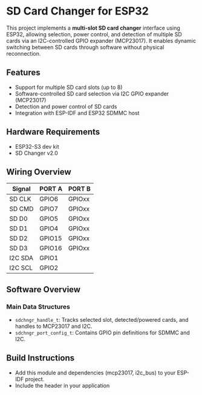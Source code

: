 # SD Card Changer for ESP32

This project implements a **multi-slot SD card changer** interface using ESP32, allowing selection, power control, and detection of multiple SD cards via an I2C-controlled GPIO expander (MCP23017). It enables dynamic switching between SD cards through software without physical reconnection.

## Features

- Support for multiple SD card slots (up to 8)
- Software-controlled SD card selection via I2C GPIO expander (MCP23017)
- Detection and power control of SD cards
- Integration with ESP-IDF and ESP32 SDMMC host

## Hardware Requirements

- ESP32-S3 dev kit
- SD Changer v2.0

## Wiring Overview

| Signal     | PORT A   | PORT B |
|------------|----------|--------|
| SD CLK     | GPIO6    |GPIOxx     |
| SD CMD     | GPIO7    |GPIOxx     |
| SD D0      | GPIO5    |GPIOxx     |
| SD D1      | GPIO4    |GPIOxx     |
| SD D2      | GPIO15   |GPIOxx     |
| SD D3      | GPIO16   |GPIOxx     |
| I2C SDA    | GPIO1    |
| I2C SCL    | GPIO2    |



## Software Overview

### Main Data Structures

- `sdchngr_handle_t`: Tracks selected slot, detected/powered cards, and handles to MCP23017 and I2C.
- `sdchngr_port_config_t`: Contains GPIO pin definitions for SDMMC and I2C.

## Build Instructions

- Add this module and dependencies (mcp23017, i2c_bus) to your ESP-IDF project.
- Include the header in your application
